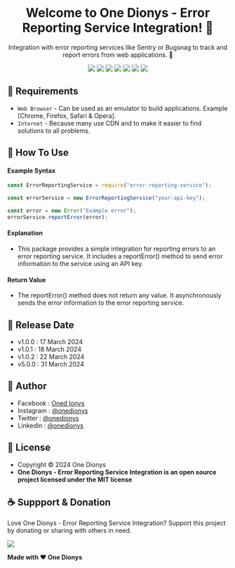 <h1 align="center">Welcome to One Dionys - Error Reporting Service Integration! 👋 </h1>

<p align="center">Integration with error reporting services like Sentry or Bugsnag to track and report errors from web applications. 💖 </p>

<p align="center">
<img src="https://img.shields.io/github/contributors/onedionys/onedionys-error-reporting-service-integration?style=flat-square">
<img src="https://img.shields.io/github/issues/onedionys/onedionys-error-reporting-service-integration?style=flat-square">
<img src="https://img.shields.io/github/stars/onedionys/onedionys-error-reporting-service-integration?style=flat-square"> 
<img src="https://img.shields.io/github/forks/onedionys/onedionys-error-reporting-service-integration?style=flat-square">
<img src="https://img.shields.io/github/last-commit/onedionys/onedionys-error-reporting-service-integration.svg?style=flat-square">
<img src="https://img.shields.io/github/languages/code-size/onedionys/onedionys-error-reporting-service-integration?style=flat-square">
<img src="https://img.shields.io/github/license/onedionys/onedionys-error-reporting-service-integration?style=flat-square">
</p>

## 💾 Requirements

* `Web Browser` - Can be used as an emulator to build applications. Example [Chrome, Firefox, Safari & Opera].
* `Internet` - Because many use CDN and to make it easier to find solutions to all problems.

## 🎯 How To Use

#### Example Syntax

```javascript
const ErrorReportingService = require("error-reporting-service");

const errorService = new ErrorReportingService("your-api-key");

const error = new Error("Example error");
errorService.reportError(error);
```

#### Explanation

* This package provides a simple integration for reporting errors to an error reporting service. It includes a reportError() method to send error information to the service using an API key.

#### Return Value

* The reportError() method does not return any value. It asynchronously sends the error information to the error reporting service.

## 📆 Release Date

* v1.0.0 : 17 March 2024
* v1.0.1 : 18 March 2024
* v1.0.2 : 22 March 2024
* v5.0.0 : 31 March 2024

## 🧑 Author

* Facebook : <a href="https://www.facebook.com/theonedionys"> Oned Ionys</a>
* Instagram : <a href="https://www.instagram.com/onedionys/"> @onedionys</a>
* Twitter : <a href="https://twitter.com/onedionys"> @onedionys</a>
* LinkedIn :  <a href="https://www.linkedin.com/in/onedionys/"> @onedionys</a>

## 📝 License

* Copyright © 2024 One Dionys
* **One Dionys - Error Reporting Service Integration is an open source project licensed under the MIT license**

## ☕️ Suppport & Donation

Love One Dionys - Error Reporting Service Integration? Support this project by donating or sharing with others in need.

<a href="https://www.buymeacoffee.com/onedionys"><img src="https://img.shields.io/badge/Buy_Me_A_Coffee-FFDD00?style=for-the-badge&logo=buy-me-a-coffee&logoColor=black"/> </a>

**Made with ❤️ One Dionys**
